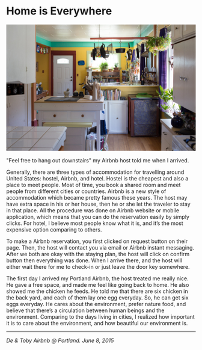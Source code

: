 # Home is Everywhere

![](../../images/home.jpg)

"Feel free to hang out downstairs" my Airbnb host told me when I arrived.

Generally, there are three types of accommodation for travelling around United States: hostel, Airbnb, and hotel. Hostel is the cheapest and also a place to meet people. Most of time, you book a shared room and meet people from different cities or countries. Airbnb is a new style of accommodation which became pretty famous these years. The host may have extra space in his or her house, then he or she let the traveler to stay in that place. All the procedure was done on Airbnb website or mobile application, which means that you can do the reservation easily by simply clicks. For hotel, I believe most people know what it is, and it’s the most expensive option comparing to others.

To make a Airbnb reservation, you first clicked on request button on their page. Then, the host will contact you via email or Airbnb instant messaging. After we both are okay with the staying plan, the host will click on confirm button then everything was done. When I arrive there, and the host will either wait there for me to check-in or just leave the door key somewhere.

The first day I arrived my Portland Airbnb, the host treated me really nice. He gave a free space, and made me feel like going back to home. He also showed me the chicken he feeds. He told me that there are six chicken in the back yard, and each of them lay one egg everyday. So, he can get six eggs everyday. He cares about the environment, prefer nature food, and believe that there’s a circulation between human beings and the environment. Comparing to the days living in cities, I realized how important it is to care about the environment, and how beautiful our environment is.

---

*De & Toby Airbnb @ Portland. June 8, 2015*
